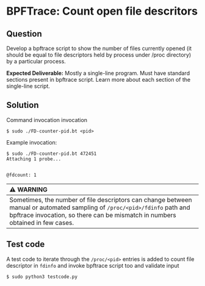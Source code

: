 # BPFTrace: Count open file descritors

## Question
Develop a bpftrace script to show the number of files currently opened (it should be equal to file descriptors held by process under /proc directory) by a particular process.

**Expected Deliverable:** Mostly a single-line program. Must have standard sections present in bpftrace script. Learn more about each section of the single-line script.


## Solution

Command invocation invocation
```shellscript
$ sudo ./FD-counter-pid.bt <pid>
```

Example invocation:
```shellscript
$ sudo ./FD-counter-pid.bt 472451
Attaching 1 probe...


@fdcount: 1
```

| :warning: WARNING           |
|:----------------------------|
| Sometimes, the number of file descriptors can change between manual or automated sampling of ```/proc/<pid>/fdinfo``` path and bpftrace invocation, so there can be mismatch in numbers obtained in few cases.    |

## Test code

A test code to iterate through the ```/proc/<pid>``` entries is added to count file descriptor in ```fdinfo``` and invoke bpftrace script too and validate input

```shellscript
$ sudo python3 testcode.py
```
